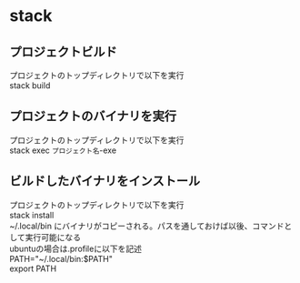 # stack

## プロジェクトビルド
プロジェクトのトップディレクトリで以下を実行<br>
stack build

## プロジェクトのバイナリを実行
プロジェクトのトップディレクトリで以下を実行<br>
stack exec `プロジェクト名`-exe

## ビルドしたバイナリをインストール
プロジェクトのトップディレクトリで以下を実行<br>
stack install<br>
~/.local/bin にバイナリがコピーされる。パスを通しておけば以後、コマンドとして実行可能になる<br>
ubuntuの場合は.profileに以下を記述<br>
PATH="~/.local/bin:$PATH"<br>
export PATH<br>
